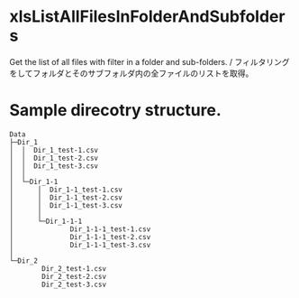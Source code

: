# xlsListAllFilesInFolderAndSubfolders
Get the list of all files with filter in a folder and sub-folders. / フィルタリングをしてフォルダとそのサブフォルダ内の全ファイルのリストを取得。


# Sample direcotry structure.

~~~
Data
├─Dir_1
│  │  Dir_1_test-1.csv
│  │  Dir_1_test-2.csv
│  │  Dir_1_test-3.csv
│  │
│  └─Dir_1-1
│      │  Dir_1-1_test-1.csv
│      │  Dir_1-1_test-2.csv
│      │  Dir_1-1_test-3.csv
│      │
│      └─Dir_1-1-1
│              Dir_1-1-1_test-1.csv
│              Dir_1-1-1_test-2.csv
│              Dir_1-1-1_test-3.csv
│
└─Dir_2
        Dir_2_test-1.csv
        Dir_2_test-2.csv
        Dir_2_test-3.csv
~~~
